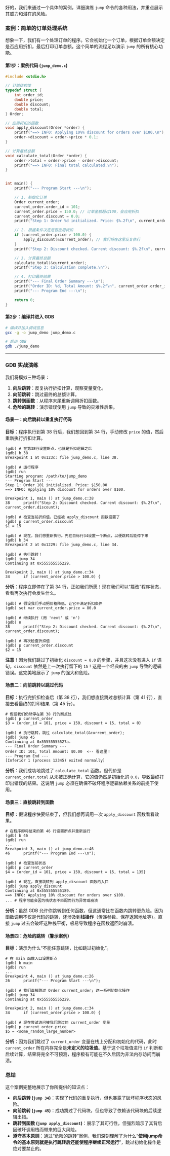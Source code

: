 好的，我们来通过一个具体的案例，详细演练 `jump` 命令的各种用法，并重点展示其威力和潜在的风险。

### 案例：简单的订单处理系统

想象一下，我们有一个处理订单的程序。它会初始化一个订单，根据订单金额决定是否应用折扣，最后打印订单总额。这个简单的流程足以演示 `jump` 的所有核心功能。

#### 第1步：案例代码 (`jump_demo.c`)

```c
#include <stdio.h>

// 订单结构体
typedef struct {
    int order_id;
    double price;
    double discount;
    double total;
} Order;

// 应用折扣的函数
void apply_discount(Order *order) {
    printf("==> INFO: Applying 10%% discount for orders over $100.\n");
    order->discount = order->price * 0.1;
}

// 计算最终总额
void calculate_total(Order *order) {
    order->total = order->price - order->discount;
    printf("==> INFO: Final total calculated.\n");
}


int main() {
    printf("--- Program Start ---\n");

    // 1. 初始化订单
    Order current_order;
    current_order.order_id = 101;
    current_order.price = 150.0; // 订单金额超过100，会应用折扣
    current_order.discount = 0.0;
    printf("Step 1: Order %d initialized. Price: $%.2f\n", current_order.order_id, current_order.price);

    // 2. 根据条件决定是否应用折扣
    if (current_order.price > 100.0) {
        apply_discount(&current_order); // 我们将在这里反复执行
    }
    printf("Step 2: Discount checked. Current discount: $%.2f\n", current_order.discount);

    // 3. 计算最终总额
    calculate_total(&current_order);
    printf("Step 3: Calculation complete.\n");

    // 4. 打印最终结果
    printf("--- Final Order Summary ---\n");
    printf("Order ID: %d, Total Amount: $%.2f\n", current_order.order_id, current_order.total);
    printf("--- Program End ---\n");

    return 0;
}
```

#### 第2步：编译并进入 GDB

```bash
# 编译并加入调试信息
gcc -g -o jump_demo jump_demo.c

# 启动 GDB
gdb ./jump_demo
```

-----

### GDB 实战演练

我们将模拟三种场景：

1.  **向后跳转**：反复执行折扣计算，观察变量变化。
2.  **向前跳转**：跳过最终的总额计算。
3.  **跳转到函数**：从程序末尾重新调用折扣函数。
4.  **危险的跳转**：演示错误使用 `jump` 导致的灾难性后果。

#### 场景一：向后跳转以重复执行代码

**目标**：程序执行到第 38 行后，我们想回到第 34 行，手动修改 `price` 的值，然后重新执行折扣计算。

```gdb
(gdb) # 在第38行设置断点，也就是折扣逻辑之后
(gdb) b 38
Breakpoint 1 at 0x123c: file jump_demo.c, line 38.

(gdb) # 运行程序
(gdb) run
Starting program: /path/to/jump_demo
--- Program Start ---
Step 1: Order 101 initialized. Price: $150.00
==> INFO: Applying 10% discount for orders over $100.

Breakpoint 1, main () at jump_demo.c:38
38	    printf("Step 2: Discount checked. Current discount: $%.2f\n", current_order.discount);

(gdb) # 检查当前折扣值，已经被 apply_discount 函数设置了
(gdb) p current_order.discount
$1 = 15

(gdb) # 现在，我们想重新执行。先在目标行34设置一个断点，以便跳转后能停下来
(gdb) b 34
Breakpoint 2 at 0x1229: file jump_demo.c, line 34.

(gdb) # 执行跳转！
(gdb) jump 34
Continuing at 0x555555555229.

Breakpoint 2, main () at jump_demo.c:34
34	    if (current_order.price > 100.0) {
```

**分析**：程序立即停在了第 34 行，正如我们所愿！现在我们可以“篡改”程序状态，看看再次执行会发生什么。

```gdb
(gdb) # 假设我们手动把价格降低，让它不满足折扣条件
(gdb) set var current_order.price = 80.0

(gdb) # 继续执行 (用 'next' 或 'n')
(gdb) n
38	    printf("Step 2: Discount checked. Current discount: $%.2f\n", current_order.discount);

(gdb) # 再次检查折扣值
(gdb) p current_order.discount
$2 = 15
```

**注意**！因为我们跳过了初始化 `discount = 0.0` 的步骤，并且这次没有进入 `if` 语句，`discount` 依然是上一次执行留下的 `15`！这是一个经典的由 `jump` 导致的逻辑错误。这完美地展示了 `jump` 的强大和危险。

#### 场景二：向前跳转以跳过代码

**目标**：执行完折扣检查后（第 38 行），我们想直接跳过总额计算（第 41 行），直接去看最终的打印结果（第 45 行）。

```gdb
# 假设我们仍然停在第 38 行的断点处
(gdb) p current_order
$3 = {order_id = 101, price = 150, discount = 15, total = 0}

(gdb) # 执行跳转，跳过 calculate_total(&current_order);
(gdb) jump 45
Continuing at 0x55555555527a.
--- Final Order Summary ---
Order ID: 101, Total Amount: $0.00  <-- 看这里！
--- Program End ---
[Inferior 1 (process 12345) exited normally]
```

**分析**：我们成功地跳过了 `calculate_total` 函数。但代价是 `current_order.total` 从未被正确计算，它的值仍然是初始化的 `0.0`，导致最终打印出错误的结果。这说明 `jump` 必须在确保不破坏程序逻辑依赖关系的前提下使用。

#### 场景三：直接跳转到函数

**目标**：假设程序快要结束了，但我们想再调用一次 `apply_discount` 函数看看效果。

```gdb
# 在程序即将结束的第 46 行设置断点并重新运行
(gdb) b 46
(gdb) run
...
Breakpoint 3, main () at jump_demo.c:46
46	    printf("--- Program End ---\n");

(gdb) # 检查当前状态
(gdb) p current_order
$4 = {order_id = 101, price = 150, discount = 15, total = 135}

(gdb) # 现在，直接跳转到 apply_discount 函数的入口
(gdb) jump apply_discount
Continuing at 0x555555555189.
==> INFO: Applying 10% discount for orders over $100.
... # 程序可能会因为栈状态不匹配而行为异常或崩溃
```

**分析**：虽然 GDB 允许你跳转到任何函数，但这通常比在函数内跳转更危险。因为函数调用不仅是代码的跳转，还涉及到**栈操作**（传递参数、保存返回地址等）。直接 `jump` 过去会破坏这种栈平衡，极易导致程序在函数返回时崩溃。

#### 场景四：危险的跳转（警示案例）

**目标**：演示为什么“不能任意跳转，比如跳过初始化”。

```gdb
# 在 main 函数入口设置断点
(gdb) b main
(gdb) run
...
Breakpoint 4, main () at jump_demo.c:26
26	    printf("--- Program Start ---\n");

(gdb) # 我们直接跳过 Order current_order; 这一系列初始化操作
(gdb) jump 34
Continuing at 0x555555555229.

Breakpoint 2, main () at jump_demo.c:34
34	    if (current_order.price > 100.0) {

(gdb) # 现在尝试访问被我们跳过的 current_order 变量
(gdb) p current_order.price
$5 = <some_random_large_number>
```

**分析**：因为我们跳过了 `current_order` 变量在栈上分配和初始化的代码，此时 `current_order` 所在内存完全是**未定义的垃圾值**。基于这个垃圾值进行 `if` 判断和后续计算，结果将完全不可预测，程序极有可能在不久后因为非法内存访问而崩溃。

### 总结

这个案例完整地展示了你所提供的知识点：

  - **向后跳转 (`jump 34`)**：实现了代码的重复执行，但也暴露了破坏程序状态的风险。
  - **向前跳转 (`jump 45`)**：成功跳过了代码块，但也导致了依赖该代码块的后续逻辑出错。
  - **跳转到函数 (`jump apply_discount`)**：展示了其可行性，但强烈暗示了其背后因破坏调用栈而带来的巨大风险。
  - **遵守基本原则**：通过“危险的跳转”案例，我们深刻理解了为什么“**使用jump命令的基本原则就是执行跳转后还能使程序继续正常运行**”，跳过初始化操作是绝对要禁止的。
